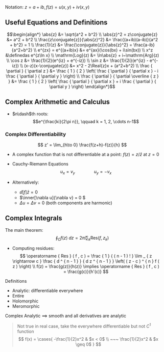 Notation: $z = a + ib, f(z) = u(x, y) + iv(x, y)$

## Useful Equations and Definitions
$$\begin{align*}
\abs{z} &= \sqrt{a^2 + b^2} \\
\abs{z}^2 = z\conjugate{z} &= a^2 + b^2 \\
\frac{z\conjugate{z}}{\abs{z}^2} &= \frac{(a+ib)(a-ib)}{a^2 + b^2} = 1 \\
\frac{1}{z} &= \frac{\conjugate{z}}{\abs{z}^2} = \frac{a-ib}{a^2+b^2}
\\
e^{zx} = e^{(a+ib)x} &= e^{ax}(\cos(bx) + i\sin(bx)) \\
x^z &\definedas e^{z\ln x} \\
\mathrm{Log}(z) &= \ln\abs{z} + i~\mathrm{Arg}(z) \\
\cos z &= \frac{1}{2}(e^{iz} + e^{-iz}) \\
\sin z &= \frac{1}{2i}(e^{iz} - e^{-iz}) \\
(x-z)(x-\conjugate{z}) &= x^2 - 2\Real{z}x + (a^2+b^2)
\\
\frac { \partial } { \partial z } &= \frac { 1 } { 2 } \left( \frac { \partial } { \partial x } - i \frac { \partial } { \partial y } \right)
\\
\frac { \partial } { \partial \overline { z } } &= \frac { 1 } { 2 } \left( \frac { \partial } { \partial x } + i \frac { \partial } { \partial y } \right)
\end{align*}$$

## Complex Arithmetic and Calculus
- $n\dash$th roots:
$$e^{\frac{ki}{2\pi n}}, \qquad k = 1, 2, \cdots n-1$$

### Complex Differentiability
$$
z' = \lim_{h\to 0} \frac{f(z+h)-f(z)}{h}
$$
- A complex function that is not differentiable at a point: $f(z) = z/\bar{z}$ at $z=0$

- Cauchy-Riemann Equations
$$
u_x = v_y \hspace{4em}u_y = -v_x
$$
- Alternatively:
	- $\dd[f]{\bar z} = 0$
	- $\inner[\nabla u]{\nabla v}  = 0 $
	- $\Delta u = \Delta v = 0$ (both components are harmonic)


## Complex Integrals
The main theorem:
$$
\oint_C f(z)~dz = 2\pi i \sum_k \mathrm{Res}(f, z_k)
$$
- Computing residues:
$$
\operatorname { Res } ( f , c ) = \frac { 1 } { ( n - 1 ) ! } \lim _ { z \rightarrow c } \frac { d ^ { n - 1 } } { d z ^ { n - 1 } } \left( ( z - c ) ^ { n } f ( z ) \right) \\
f(z) = \frac{g(z)}{h(z)} \implies \operatorname { Res } ( f , c ) = \frac{g(c)}{h'(c)}
$$

Definitions
- Analytic: differentiable everywhere
- Entire
- Holomorphic
- Meromorphic

Complex Analytic $\implies$ smooth and all derivatives are analytic

> Not true in real case, take the everywhere differentiable but not $C^1$ function
$$
f(x) = \cases{
	-\frac{1}{2}x^2 & $x < 0$ \\ ~~~
	\frac{1}{2}x^2 & $x \geq 0$
}
$$
